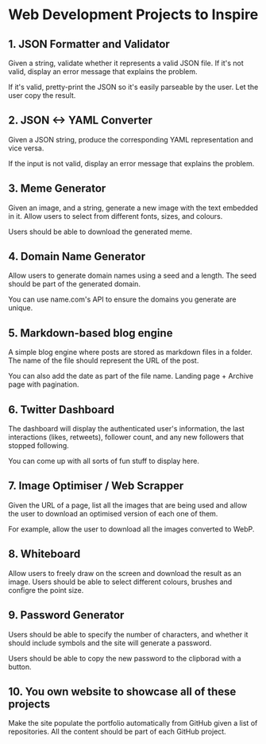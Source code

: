# Web Development Projects to Inspire

## 1. JSON Formatter and Validator

Given a string, validate whether it represents a valid JSON file. If it's not valid, display an error message that explains the problem.

If it's valid, pretty-print the JSON so it's easily parseable by the user.
Let the user copy the result.

## 2. JSON <-> YAML Converter

Given a JSON string, produce the corresponding YAML representation and vice versa.

If the input is not valid, display an error message that explains the problem.

## 3. Meme Generator

Given an image, and a string, generate a new image with the text embedded in it.
Allow users to select from different fonts, sizes, and colours.

Users should be able to download the generated meme.

## 4. Domain Name Generator

Allow users to generate domain names using a seed and a length. The seed should be part of the generated domain.

You can use name.com's API to ensure the domains you generate are unique.

## 5. Markdown-based blog engine

A simple blog engine where posts are stored as markdown files in a folder. The name of the file should represent the URL of the post.

You can also add the date as part of the file name. Landing page + Archive page with pagination.

## 6. Twitter Dashboard

The dashboard will display the authenticated user's information, the last interactions (likes, retweets), follower count, and any new followers that stopped following.

You can come up with all sorts of fun stuff to display here.

## 7. Image Optimiser / Web Scrapper

Given the URL of a page, list all the images that are being used and allow the user to download an optimised version of each one of them.

For example, allow the user to download all the images converted to WebP.

## 8. Whiteboard

Allow users to freely draw on the screen and download the result as an image.
Users should be able to select different colours, brushes and configre the point size.

## 9. Password Generator

Users should be able to specify the number of characters, and whether it should include symbols and the site will generate a password.

Users should be able to copy the new password to the clipborad with a button.

## 10. You own website to showcase all of these projects

Make the site populate the portfolio automatically from GitHub given a list of repositories. All the content should be part of each GitHub project.